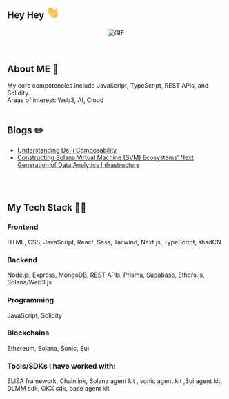 ## Hey Hey <img src="https://raw.githubusercontent.com/ABSphreak/ABSphreak/master/gifs/Hi.gif" width="30px">
<div align="center">
 <img height="300" width="700" alt="GIF" align="center" src="https://github.com/foreveransh/foreveransh/blob/main/assets/208593.gif">
</div>
</br>
</br>

## About ME 💬
My core competencies include JavaScript, TypeScript, REST APIs, and Solidity. </br>
Areas of interest: Web3, AI, Cloud
</br>
</br>

## Blogs ✏️
- [Understanding DeFi Composability](https://sparsh621.hashnode.dev/defi-composability-what-it-is-and-why-it-matters) </br>
- [Constructing Solana Virtual Machine (SVM) Ecosystems’ Next Generation of Data Analytics Infrastructure](https://medium.com/@sparsh621/constructing-solana-virtual-machine-svm-ecosystems-next-generation-of-data-analytics-bde7571527fa) </br>
</br>
</br>

## My Tech Stack 👨‍💻

### Frontend
HTML, CSS, JavaScript, React, Sass, Tailwind, Next.js, TypeScript, shadCN

### Backend
Node.js, Express, MongoDB, REST APIs, Prisma, Supabase, Ethers.js, Solana/Web3.js

### Programming
JavaScript, Solidity

### Blockchains
Ethereum, Solana, Sonic, Sui

### Tools/SDKs I have worked with:
ELIZA framework, Chainlink, Solana agent kit , sonic agent kit ,Sui agent kit, DLMM sdk, OKX sdk, base agent kit
</br>
</br>
